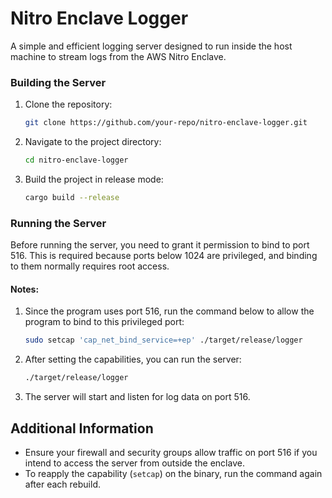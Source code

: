# Nitro Enclave Logger

A simple and efficient logging server designed to run inside the host machine to stream logs from the AWS Nitro Enclave.

### Building the Server

1. Clone the repository:

    ```bash
    git clone https://github.com/your-repo/nitro-enclave-logger.git
    ```

2. Navigate to the project directory:

    ```bash
    cd nitro-enclave-logger
    ```

3. Build the project in release mode:

    ```bash
    cargo build --release
    ```

### Running the Server

Before running the server, you need to grant it permission to bind to port 516. This is required because ports below 1024 are privileged, and binding to them normally requires root access.

#### Notes:

1. Since the program uses port 516, run the command below to allow the program to bind to this privileged port:

    ```bash
    sudo setcap 'cap_net_bind_service=+ep' ./target/release/logger
    ```

2. After setting the capabilities, you can run the server:

    ```bash
    ./target/release/logger
    ```

3. The server will start and listen for log data on port 516.

## Additional Information

- Ensure your firewall and security groups allow traffic on port 516 if you intend to access the server from outside the enclave.
- To reapply the capability (`setcap`) on the binary, run the command again after each rebuild.
